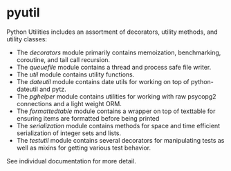 pyutil
======
Python Utilities includes an assortment of decorators, utility methods, and utility classes:
- The _decorators_ module primarily contains memoization, benchmarking, coroutine, and tail call recursion.
- The _queuefile_ module contains a thread and process safe file writer.
- The _util_ module contains utility functions.
- The _dateutil_ module contains date utils for working on top of python-dateutil and pytz.
- The _pghelper_ module contains utilities for working with raw psycopg2 connections and a light weight ORM.
- The _formattedtable_ module contains a wrapper on top of texttable for ensuring items are formatted before being printed
- The _serialization_ module contains methods for space and time efficient serialization of integer sets and lists.
- The _testutil_ module contains several decorators for manipulating tests as well as mixins for getting various test behavior.

See individual documentation for more detail.
